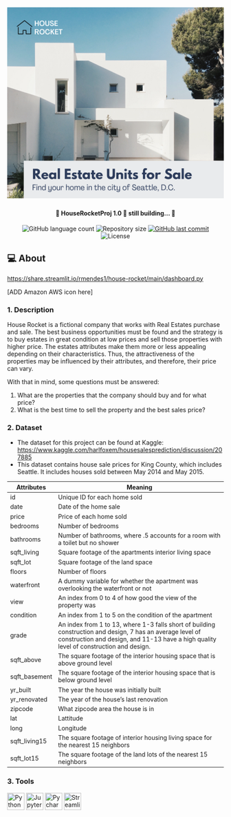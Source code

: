 <h1 align="center">
    <img alt="HouseRocketProj" title="#HouseRocket" src="img/house_rocket.png" />
</h1>

<h4 align="center"> 
	🚧 HouseRocketProj 1.0 🚀 still building... 🚧
</h4>

<p align="center">
  <img alt="GitHub language count" src="https://img.shields.io/github/languages/count/rmendes1/house-rocket?color=%2304D361">

  <img alt="Repository size" src="https://img.shields.io/github/repo-size/rmendes1/house-rocket">
	
  
  <a href="https://github.com/rmendes1/house-rocket/commits/main">
    <img alt="GitHub last commit" src="https://img.shields.io/github/last-commit/rmendes1/house-rocket">
  </a>

  <img alt="License" src="https://img.shields.io/badge/license-MIT-brightgreen">
</p>


## 💻 About
https://share.streamlit.io/rmendes1/house-rocket/main/dashboard.py

[ADD Amazon AWS icon here]
### 1. Description
House Rocket is a fictional company that works with Real Estates purchase and sale. The best business opportunities must be found and the strategy is to buy estates in great condition at low prices and sell those properties with higher price. The estates attributes make them more or less appealing depending on their characteristics. Thus, the attractiveness of the properties may be influenced by their attributes, and therefore, their price can vary. 


With that in mind, some questions must be answered:

1. What are the properties that the company should buy and for what price?
2. What is the best time to sell the property and the best sales price?

### 2. Dataset
- The dataset for this project can be found at Kaggle: https://www.kaggle.com/harlfoxem/housesalesprediction/discussion/207885 
- This dataset contains house sale prices for King County, which includes Seattle. It includes houses sold between May 2014 and May 2015.

| Attributes     | Meaning                                                                                                                                                                                              |
|----------------|------------------------------------------------------------------------------------------------------------------------------------------------------------------------------------------------------|
| id             | Unique ID for each home sold                                                                                                                                                                         |
| date           | Date of the home sale                                                                                                                                                                                |
| price          | Price of each home sold                                                                                                                                                                              |
| bedrooms       | Number of bedrooms                                                                                                                                                                                   |
| bathrooms      | Number of bathrooms, where .5 accounts for a room with a toilet but no shower                                                                                                                        |
| sqft_living    | Square footage of the apartments interior living space                                                                                                                                               |
| sqft_lot       | Square footage of the land space                                                                                                                                                                     |
| floors         | Number of floors                                                                                                                                                                                     |
| waterfront     | A dummy variable for whether the apartment was overlooking the waterfront or not                                                                                                                     |
| view           | An index from 0 to 4 of how good the view of the property was                                                                                                                                        |
| condition      | An index from 1 to 5 on the condition of the apartment                                                                                                                                               |
| grade          | An index from 1 to 13, where 1-3 falls short of building construction and design, 7 has an average level of construction and design, and 11-13 have a high quality level of construction and design. |
| sqft_above     | The square footage of the interior housing space that is above ground level                                                                                                                          |
| sqft_basement  | The square footage of the interior housing space that is below ground level                                                                                                                          |
| yr_built       | The year the house was initially built                                                                                                                                                               |
| yr_renovated   | The year of the house’s last renovation                                                                                                                                                              |
| zipcode        | What zipcode area the house is in                                                                                                                                                                    |
| lat            | Lattitude                                                                                                                                                                                            |
| long           | Longitude                                                                                                                                                                                            |
| sqft_living15  | The square footage of interior housing living space for the nearest 15 neighbors                                                                                                                     |
| sqft_lot15     | The square footage of the land lots of the nearest 15 neighbors                                                                                                                                      |

### 3. Tools
<p align="left">
	  <img height="40" width="40" title="Python" src="https://cdn.jsdelivr.net/npm/simple-icons@v5/icons/python.svg" />
	  <img height="40" width="40" title="Jupyter" src="https://unpkg.com/simple-icons@6.0.0/icons/jupyter.svg" />
	  <img height="40" width="40" title="Pycharm" src="https://unpkg.com/simple-icons@6.0.0/icons/pycharm.svg" />
	  <img height="40" width="40"  title="Streamlit" src="https://unpkg.com/simple-icons@5.24.0/icons/streamlit.svg" />
</p>
